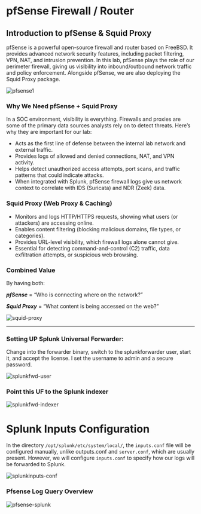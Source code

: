 # pfSense Firewall / Router

## Introduction to pfSense & Squid Proxy

pfSense is a powerful open-source firewall and router based on FreeBSD. It provides advanced network security features, including packet filtering, VPN, NAT, and intrusion prevention. In this lab, pfSense plays the role of our perimeter firewall, giving us visibility into inbound/outbound network traffic and policy enforcement. Alongside pfSense, we are also deploying the Squid Proxy package.

![pfsense1](https://github.com/user-attachments/assets/09971112-5574-4bcd-be11-33c45294ddc9)

### Why We Need pfSense + Squid Proxy

In a SOC environment, visibility is everything. Firewalls and proxies are some of the primary data sources analysts rely on to detect threats. Here’s why they are important for our lab:

- Acts as the first line of defense between the internal lab network and external traffic.
- Provides logs of allowed and denied connections, NAT, and VPN activity.
- Helps detect unauthorized access attempts, port scans, and traffic patterns that could indicate attacks.
- When integrated with Splunk, pfSense firewall logs give us network context to correlate with IDS (Suricata) and NDR (Zeek) data.

### Squid Proxy (Web Proxy & Caching)
- Monitors and logs HTTP/HTTPS requests, showing what users (or attackers) are accessing online.
- Enables content filtering (blocking malicious domains, file types, or categories).
- Provides URL-level visibility, which firewall logs alone cannot give.
- Essential for detecting command-and-control (C2) traffic, data exfiltration attempts, or suspicious web browsing.

### Combined Value

By having both:

***pfSense*** = “Who is connecting where on the network?”

***Squid Proxy*** = “What content is being accessed on the web?”

![squid-proxy](https://github.com/user-attachments/assets/a14941a9-0a17-45a7-b26e-9fc3168cab74)

---

### Setting UP Splunk Universal Forwarder:

Change into the forwarder binary, switch to the splunkforwarder user, start it, and accept the license. I set the username to admin and a secure password. 

![splunkfwd-user](https://github.com/user-attachments/assets/4b38f012-f86a-44ee-9e08-9b12887fe10f)

### Point this UF to the Splunk indexer

![splunkfwd-indexer](https://github.com/user-attachments/assets/804592e5-2180-42b3-8ac5-98672472f0e0)

# Splunk Inputs Configuration

In the directory ```/opt/splunk/etc/system/local/```, the ```inputs.conf``` file will be configured manually, unlike outputs.conf and ```server.conf```, which are usually present. However, we will configure ```inputs.conf``` to specify how our logs will be forwarded to Splunk.

![splunkinputs-conf](https://github.com/user-attachments/assets/92b094af-c845-49b3-9067-bec809a7f06a)

### Pfsense Log Query Overview

![pfsense-splunk](https://github.com/user-attachments/assets/4ff4ac01-cd03-463f-a018-23aa2e37ba0c)









